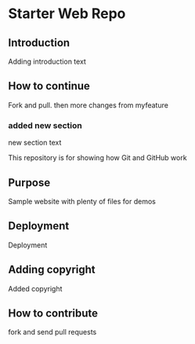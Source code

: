 # Starter Web Repo

## Introduction
Adding introduction text

## How to continue
Fork and pull. then more changes from myfeature

### added new section
new section text

This repository is for showing how Git and GitHub work

## Purpose

Sample website with plenty of files for demos

## Deployment
Deployment

## Adding copyright
Added copyright

## How to contribute
fork and send pull requests